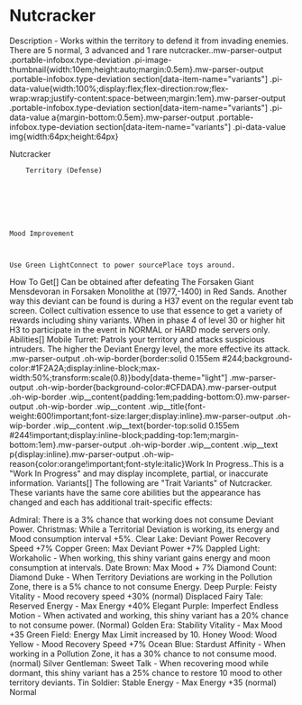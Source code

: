 # Nutcracker

Description - Works within the territory to defend it from invading enemies. There are 5 normal, 3 advanced and 1 rare nutcracker..mw-parser-output .portable-infobox.type-deviation .pi-image-thumbnail{width:10em;height:auto;margin:0.5em}.mw-parser-output .portable-infobox.type-deviation section[data-item-name="variants"] .pi-data-value{width:100%;display:flex;flex-direction:row;flex-wrap:wrap;justify-content:space-between;margin:1em}.mw-parser-output .portable-infobox.type-deviation section[data-item-name="variants"] .pi-data-value a{margin-bottom:0.5em}.mw-parser-output .portable-infobox.type-deviation section[data-item-name="variants"] .pi-data-value img{width:64px;height:64px}

Nutcracker


	
		
		
	
	


	
	
	
	
	
	
	
		Territory (Defense)
	
	
	




	Mood Improvement


	
	Use Green LightConnect to power sourcePlace toys around.








How To Get[]
Can be obtained after defeating The Forsaken Giant Mensdevoran in Forsaken Monolithe at (1977,-1400) in Red Sands.
Another way this deviant can be found is during a H37 event on the regular event tab screen. Collect cultivation essence to use that essence to get a variety of rewards including shiny variants. When in phase 4 of level 30 or higher hit H3 to participate in the event in NORMAL or HARD mode servers only.
Abilities[]
Mobile Turret: Patrols your territory and attacks suspicious intruders. The higher the Deviant Energy level, the more effective its attack.
.mw-parser-output .oh-wip-border{border:solid 0.155em #244;background-color:#1F2A2A;display:inline-block;max-width:50%;transform:scale(0.8)}body[data-theme="light"] .mw-parser-output .oh-wip-border{background-color:#CFDADA}.mw-parser-output .oh-wip-border .wip__content{padding:1em;padding-bottom:0}.mw-parser-output .oh-wip-border .wip__content .wip__title{font-weight:600!important;font-size:larger;display:inline}.mw-parser-output .oh-wip-border .wip__content .wip__text{border-top:solid 0.155em #244!important;display:inline-block;padding-top:1em;margin-bottom:1em}.mw-parser-output .oh-wip-border .wip__content .wip__text p{display:inline}.mw-parser-output .oh-wip-reason{color:orange!important;font-style:italic}Work In Progress..This is a "Work In Progress" and may display incomplete, partial, or inaccurate information.
Variants[]
The following are "Trait Variants" of Nutcracker. These variants have the same core abilities but the appearance has changed and each has additional trait-specific effects:

Admiral: There is a 3% chance that working does not consume Deviant Power.
Christmas: While a Territorial Deviation is working, its energy and Mood consumption interval +5%.
Clear Lake: Deviant Power Recovery Speed +7%
Copper Green: Max Deviant Power +7%
Dappled Light: Workaholic - When working, this shiny variant gains energy and moon consumption at intervals.
Date Brown: Max Mood + 7%
Diamond Count: Diamond Duke - When Territory Deviations are working in the Pollution Zone, there is a 5% chance to not consume Energy.
Deep Purple: Feisty Vitality - Mood recovery speed +30% (normal)
Displaced Fairy Tale: Reserved Energy - Max Energy +40%
Elegant Purple: Imperfect Endless Motion - When activated and working, this shiny variant has a 20% chance to not consume power. (Normal)
Golden Era: Stability Vitality - Max Mood +35
Green Field: Energy Max Limit increased by 10.
Honey Wood: Wood Yellow - Mood Recovery Speed +7%
Ocean Blue: Stardust Affinity - When working in a Pollution Zone, it has a 30% chance to not consume mood. (normal)
Silver Gentleman: Sweet Talk - When recovering mood while dormant, this shiny variant has a 25% chance to restore 10 mood to other territory deviants.
Tin Soldier: Stable Energy - Max Energy +35 (normal)
Normal
